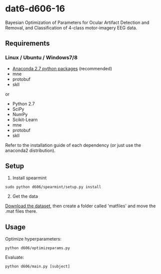 # dat6-d606-16
Bayesian Optimization of Parameters for Ocular Artifact Detection and Removal, and Classification of 4-class motor-imagery EEG data.

## Requirements

### Linux / Ubuntu / Windows7/8

- [Anaconda 2.7 python packages](https://www.continuum.io/downloads) (recommended)
- mne
- protobuf
- skll

or

- Python 2.7
- SciPy
- NumPy
- Scikit-Learn
- mne
- protobuf
- skll

Refer to the installation guide of each dependency (or just use the anaconda2 distribution).

## Setup

1. Install spearmint

```sudo python d606/spearmint/setup.py install```

2. Get the data

[Download the dataset](http://bnci-horizon-2020.eu/database/data-sets), then create a folder called 'matfiles' and move the .mat files there.

## Usage

Optimize hyperparameters:

```python d606/optimizeparams.py```

Evaluate:

```python d606/main.py [subject]```